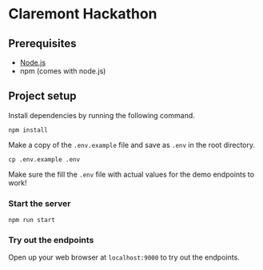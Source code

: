 # Claremont Hackathon

## Prerequisites
- [Node.js](https://nodejs.org/en/)
- npm (comes with node.js)

## Project setup
Install dependencies by running the following command.
```
npm install
```
Make a copy of the `.env.example` file and save as `.env` in the root directory. 
```
cp .env.example .env
```
Make sure the fill the `.env` file with actual values for the demo endpoints to work!

### Start the server
```
npm run start
```

### Try out the endpoints
Open up your web browser at `localhost:9000` to try out the endpoints.